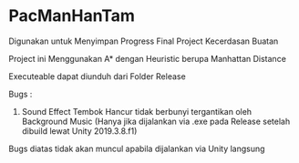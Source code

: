 # PacManHanTam

Digunakan untuk Menyimpan Progress Final Project Kecerdasan Buatan

Project ini Menggunakan A* dengan Heuristic berupa Manhattan Distance

Executeable dapat diunduh dari Folder Release

Bugs :
1. Sound Effect Tembok Hancur tidak berbunyi tergantikan oleh Background Music 
(Hanya jika dijalankan via .exe pada Release setelah dibuild lewat Unity 2019.3.8.f1) 

Bugs diatas tidak akan muncul apabila dijalankan via Unity langsung
